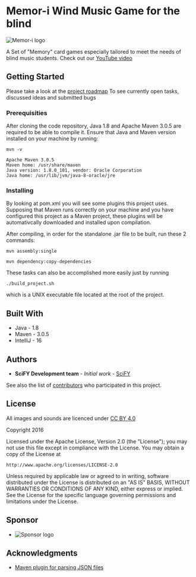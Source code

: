 
# Memor-i Wind Music Game for the blind

![Memor-i logo](https://raw.githubusercontent.com/scify/Wind-Music-Game-for-the-blind/master/src/main/resources/img/musicgame_large.png)

A Set of "Memory" card games especially tailored to meet the needs of blind music students.
Check out our [YouTube video](https://www.youtube.com/watch?v=M2DqT5e975w)


## Getting Started

Please take a look at the [project roadmap](http://jira.scify.org/secure/RapidBoard.jspa?rapidView=121&projectKey=WMG&view=detail&selectedIssue=WMG-3")
To see currently open tasks, discussed ideas and submitted bugs

### Prerequisities

After cloning the code repository, Java 1.8 and Apache Maven 3.0.5 are required to be able to compile it.
Ensure that Java and Maven version installed on your machine by running:
```
mvn -v

Apache Maven 3.0.5
Maven home: /usr/share/maven
Java version: 1.8.0_101, vendor: Oracle Corporation
Java home: /usr/lib/jvm/java-8-oracle/jre

```

### Installing

By looking at pom.xml you will see some plugins this project uses. 
Supposing that Maven runs correctly on your machine and you have configured this project as a Maven project, 
these plugins will be automativcally downloaded and installed upon compilation.

After compiling, in order for the standalone .jar file to be built, run these 2 commands:

```
mvn assembly:single 

mvn dependency:copy-dependencies
```

These tasks can also be accomplished more easily just by running 
```
./build_project.sh
```

which is a UNIX executable file located at the root of the project.

## Built With

* Java - 1.8
* Maven - 3.0.5
* IntelliJ - 16

## Authors

* **SciFY Development team** - *Initial work* - [SciFY](https://github.com/scify)

See also the list of [contributors](https://github.com/scify/Memor-i/graphs/contributors) who participated in this project.

## License

All images and sounds are licenced under [CC BY 4.0](https://creativecommons.org/licenses/by/4.0/)

Copyright 2016

Licensed under the Apache License, Version 2.0 (the "License");
you may not use this file except in compliance with the License.
You may obtain a copy of the License at

    http://www.apache.org/licenses/LICENSE-2.0

Unless required by applicable law or agreed to in writing, software
distributed under the License is distributed on an "AS IS" BASIS,
WITHOUT WARRANTIES OR CONDITIONS OF ANY KIND, either express or implied.
See the License for the specific language governing permissions and
limitations under the License.

## Sponsor

* ![Sponsor logo](https://raw.githubusercontent.com/scify/Wind-Music-Game-for-the-blind/master/src/main/resources/img/WIND_logo_blue.png)

## Acknowledgments

* [Maven plugin for parsing JSON files](https://mvnrepository.com/artifact/org.json/json)
